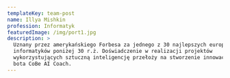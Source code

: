 ```yaml
---
templateKey: team-post
name: Illya Mishkin
profession: Informatyk
featuredImage: /img/port1.jpg
description: >
  Uznany przez amerykańskiego Forbesa za jednego z 30 najlepszych europejskich
  informatyków poniżej 30 r.ż. Doświadczenie w realizacji projektów
  wykorzystujących sztuczną inteligencję przełoży na stworzenie innowacyjnego
  bota CoBe AI Coach.
---
```


